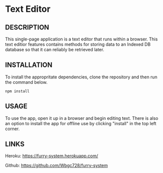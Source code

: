 # Text Editor

## DESCRIPTION
This single-page application is a text editor that runs within a browser. This text editior features contains methods for storing data to an Indexed DB database so that it can reliably be retrieved later.

## INSTALLATION
To install the appropritate dependencies, clone the repository and then run the command below.

```
npm install

```

## USAGE
To use the app, open it up in a browser and begin editing text. There is also an option to install the app for offline use by clicking "install" in the top left corner.

## LINKS

Heroku: https://furry-system.herokuapp.com/

Github: https://github.com/Wbgc728/furry-system
